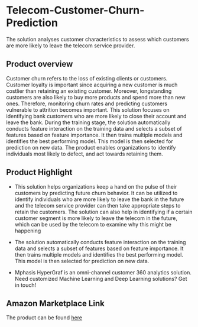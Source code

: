 # Telecom-Customer-Churn-Prediction
The solution analyses customer characteristics to assess which customers are more likely to leave the telecom service provider.


## Product overview

Customer churn refers to the loss of existing clients or customers. Customer loyalty is important since acquiring a new customer is much costlier than retaining an existing customer. Moreover, longstanding customers are also likely to buy more products and spend more than new ones. Therefore, monitoring churn rates and predicting customers vulnerable to attrition becomes important. This solution focuses on identifying bank customers who are more likely to close their account and leave the bank. During the training stage, the solution automatically conducts feature interaction on the training data and selects a subset of features based on feature importance. It then trains multiple models and identifies the best performing model. This model is then selected for prediction on new data. The product enables organizations to identify individuals most likely to defect, and act towards retaining them.                             

## Product Highlight 

* This solution helps organizations keep a hand on the pulse of their customers by predicting future churn behavior. It can be utilized to identify individuals who are more likely to leave the bank in the future and the telecom service provider can then take appropriate steps to retain the customers. The solution can also help in identifying if a certain customer segment is more likely to leave the telecom  in the future, which can be used by the telecom to examine why this might be happening

* The solution automatically conducts feature interaction on the training data and selects a subset of features based on feature importance. It then trains multiple models and identifies the best performing model. This model is then selected for prediction on new data. 
* Mphasis HyperGraf is an omni-channel customer 360 analytics solution. Need customized Machine Learning and Deep Learning solutions? Get in touch!

## Amazon Marketplace Link
The product can be found [here](https://aws.amazon.com/marketplace/pp/prodview-uune45vukqlk2?qid=1618914681902&sr=0-6&ref_=srh_res_product_title)
